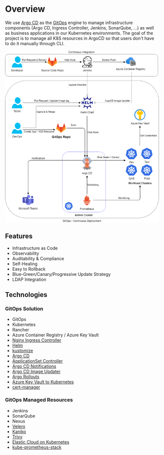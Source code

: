# Overview

We use [Argo CD](https://argoproj.github.io/argo-cd/) as the [GitOps](https://www.weave.works/technologies/gitops/) engine to manage infrastructure components (Argo CD, Ingress Controller, Jenkins, SonarQube, ...) as well as business applications in our Kubernetes environments. The goal of the project is to manage all K8S resources in ArgoCD so that users don't have to do it manually through CLI.

![GitOps Image](assets/cicd.png)

## Features

- Infrastructure as Code
- Observability
- Auditability & Compliance
- Self-Healing
- Easy to Rollback
- Blue-Green/Canary/Progressive Update Strategy
- LDAP Integration

## Technologies

### GitOps Solution

- GitOps
- Kubernetes
- Rancher
- Azure Container Registry / Azure Key Vault
- [Nginx Ingress Controller](https://kubernetes.github.io/ingress-nginx/)
- [Helm](https://helm.sh/)
- [kustomize](https://kustomize.io/)
- [Argo CD](https://argoproj.github.io/argo-cd/)
- [ApplicationSet Controller](https://argocd-applicationset.readthedocs.io/en/stable/)
- [Argo CD Notifications](https://argocd-notifications.readthedocs.io/en/stable/)
- [Argo CD Image Updater](https://argocd-image-updater.readthedocs.io/en/stable/)
- [Argo Rollouts](https://argoproj.github.io/argo-rollouts/)
- [Azure Key Vault to Kubernetes](https://akv2k8s.io/)
- [cert-manager](https://cert-manager.io/docs/)

### GitOps Managed Resources

- Jenkins
- SonarQube
- Nexus
- [Velero](https://github.com/vmware-tanzu/velero)
- [Kaniko](https://github.com/GoogleContainerTools/kaniko)
- [Trivy](https://aquasecurity.github.io/trivy/v0.18.3/)
- [Elastic Cloud on Kubernetes](https://www.elastic.co/guide/en/cloud-on-k8s/current/index.html)
- [kube-prometheus-stack](https://github.com/prometheus-community/helm-charts/tree/main/charts/kube-prometheus-stack)
